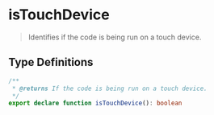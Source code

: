 # isTouchDevice

> Identifies if the code is being run on a touch device.

## Type Definitions

```ts
/**
 * @returns If the code is being run on a touch device.
 */
export declare function isTouchDevice(): boolean
```
